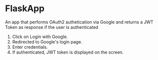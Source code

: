 # FlaskApp
An app that performs OAuth2 authetication via Google and returns a JWT Token as response if the user is authenticated

1. Click on Login with Google.
2. Redirected to Google's login page.
3. Enter credentials.
4. If authenticated, JWT token is displayed on the screen.
